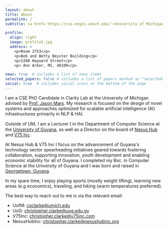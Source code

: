 ```yaml
---
layout: about
title: About
permalink: /
subtitle: <a href='https://cse.engin.umich.edu/'>University of Michigan</a> | <a href='https://fns.uog.edu.gy/'>University of Guyana</a> | <a href='https://v75inc.com/'>V75 Inc.</a> | <a href='https://www.nexushubinc.org/'>Nexus Hub Inc.</a>

profile:
  align: right
  image: profile2.jpg
  address: >
    <p>Room 2753</p>
    <p>Bob and Betty Beyster Building</p>
    <p>2260 Hayward Street</p>
    <p> Ann Arbor, MI, 48109</p>

news: true  # includes a list of news items
selected_papers: false # includes a list of papers marked as "selected={true}"
social: true  # includes social icons at the bottom of the page
---
```


I am a CSE PhD Candidate in Clarity Lab at the University of Michigan advised by [Prof. Jason Mars](https://www.jasonmars.org/). My research is focused on the design of novel systems and approaches optimized for scalable artificial intelligence (AI) infrastructures primarily in NLP & HAI.

Outside of UM, I am a Lecturer Ɪ in the Department of Computer Science at the [University of Guyana](https://uog.edu.gy), as well as a Director on the board of [Nexus Hub](https://www.nexushubinc.org/) and [V75 Inc](https://v75inc.com/). 

At Nexus Hub & V75 Inc I focus on the advancement of Guyana's technology sector spearheading initiatives geared towards fostering collaboration, supporting innovation, youth development and enabling economic stability for all of Guyana. I completed my Bsc. in Computer Science at the University of Guyana and I was born and raised in [Georgetown, Guyana](https://en.wikipedia.org/wiki/Guyana). 

In my spare time, I enjoy playing sports (mostly weight lifting), learning new areas (e.g economics), traveling, and hiking (warm temperatures preferred).

The best way to reach out to me is via the relevant email:
- UofM: [csclarke@umich.edu](mailto:csclarke@umich.edu)
- UoG: [christopher.clarke@uog.edu.gy](mailto:christopher.clarke@uog.edu.gy)
- V75Inc: [christopher.clarke@v75inc.com](mailto:christopher.clarke@v75inc.com)
- NexusHubInc: [christopher.clarke@nexushubinc.org](mailto:christopher.clarke@nexushubinc.org)